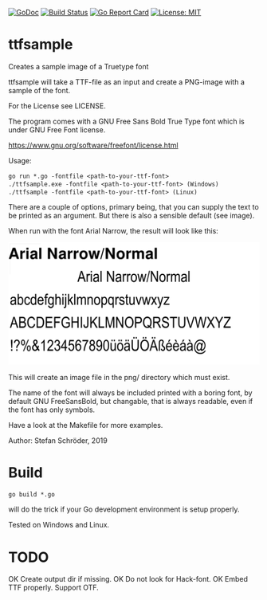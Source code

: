 [![GoDoc](https://godoc.org/github.com/StefanSchroeder/ttfsample?status.png)](https://godoc.org/github.com/StefanSchroeder/ttfsample)
[![Build Status](https://travis-ci.org/StefanSchroeder/ttfsample.svg?branch=master)](https://travis-ci.org/StefanSchroeder/ttfsample)
[![Go Report Card](http://goreportcard.com/badge/StefanSchroeder/ttfsample)](http://goreportcard.com/report/StefanSchroeder/ttfsample)
 [![License: MIT](https://img.shields.io/badge/License-MIT-yellow.svg)](https://opensource.org/licenses/MIT)

# ttfsample
Creates a sample image of a Truetype font

ttfsample will take a TTF-file as an input and create a PNG-image 
with a sample of the font. 

For the License see LICENSE.

The program comes with a GNU Free Sans Bold True Type font which 
is under GNU Free Font license.

https://www.gnu.org/software/freefont/license.html

Usage:

    go run *.go -fontfile <path-to-your-ttf-font>
    ./ttfsample.exe -fontfile <path-to-your-ttf-font> (Windows)
    ./ttfsample -fontfile <path-to-your-ttf-font> (Linux)

There are a couple of options, primary being, that you can supply the text to be
printed as an argument. But there is also a sensible default (see image).

When run with the font Arial Narrow, the result will look like this:

![Sample](https://raw.githubusercontent.com/StefanSchroeder/ttfsample/master/sample/sample.png)

This will create an image file in the png/ directory which must exist.

The name of the font will always be included printed with a boring 
font, by default GNU FreeSansBold, but changable, that is always 
readable, even if the font has only symbols.

Have a look at the Makefile for more examples.

Author: Stefan Schröder, 2019

# Build

    go build *.go 

will do the trick if your Go development environment is setup properly.

Tested on Windows and Linux.




# TODO

OK Create output dir if missing.
OK Do not look for Hack-font.
OK Embed TTF properly.
Support OTF.


